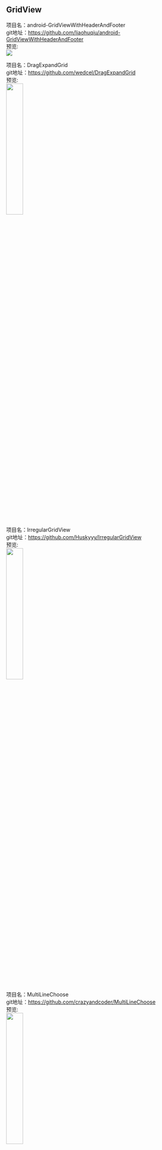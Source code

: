 ## GridView
项目名：android-GridViewWithHeaderAndFooter<br>
git地址：https://github.com/liaohuqiu/android-GridViewWithHeaderAndFooter<br>
预览:<br>
![](https://raw.githubusercontent.com/liaohuqiu/android-GridViewWithHeaderAndFooter/master/screen-shot.png) <br>

项目名：DragExpandGrid<br>
git地址：https://github.com/wedcel/DragExpandGrid<br>
预览:<br>
<img src="https://github.com/wedcel/DragExpandGrid/raw/master/device-2015-08-26-180601.gif" width="30%" /><br>

项目名：IrregularGridView<br>
git地址：https://github.com/Huskyyy/IrregularGridView<br>
预览:<br>
<img src="https://github.com/MWang1991/IrregularGridView/raw/master/gif/Base.gif" width="30%" /><br>

项目名：MultiLineChoose<br>
git地址：https://github.com/crazyandcoder/MultiLineChoose<br>
预览:<br>
<img src="https://camo.githubusercontent.com/bcd307fb5cedcaa24eba4172acfaa312e6ece6e5/687474703a2f2f696d672e626c6f672e6373646e2e6e65742f3230313631303238313633313139393632" width="30%" /><br>
